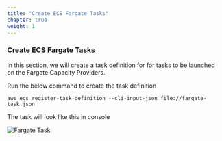 ```yaml
---
title: "Create ECS Fargate Tasks"
chapter: true
weight: 1
---
```


###  Create ECS Fargate Tasks

In this section, we will create a task definition for for tasks to be launched on the Fargate Capacity Providers.

Run the below command to create the task definition

```
aws ecs register-task-definition --cli-input-json file://fargate-task.json
```

The task will look like this in console

![Fargate Task](/images/ecs-spot-capacity-providers/fargate_task1.png)
